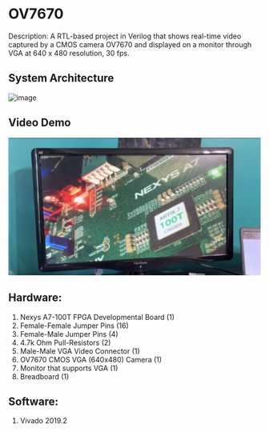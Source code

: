 # OV7670 
Description: A RTL-based project in Verilog that shows real-time video captured by a CMOS camera OV7670 and displayed on a monitor through VGA at 640 x 480 resolution, 30 fps.       
       
## System Architecture 
  ![image](https://github.com/amsacks/OV7670/blob/main/misc/OV7670_block_diagram.png)  
  
## Video Demo
  [![video](https://github.com/amsacks/FPGA-real-time-video-capture/blob/main/misc/youtube_ov7670_image.jpg)](https://www.youtube.com/watch?v=PbZsmB2INCU)    
  
## Hardware:    
1. Nexys A7-100T FPGA Developmental Board (1)
2. Female-Female Jumper Pins              (16)
3. Female-Male Jumper Pins                (4)
4. 4.7k Ohm Pull-Resistors                (2)
5. Male-Male VGA Video Connector          (1)
6. OV7670 CMOS VGA (640x480) Camera       (1)
7. Monitor that supports VGA              (1)
8. Breadboard                             (1)
  
## Software:  
1. Vivado 2019.2  
